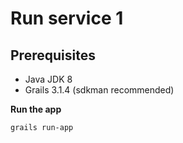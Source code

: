 # Run service 1

## Prerequisites
* Java JDK 8
* Grails 3.1.4 (sdkman recommended)

**Run the app**
```
grails run-app
```
